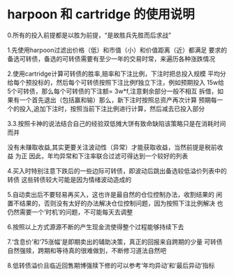 # harpoon 和 cartridge 的使用说明
0.所有的投入前提都是以胜为前提，“是故胜兵先胜而后求战”

1.先使用harpoon过滤出价格（低）和市值（小）和价值距离（近）都满足
要求的备选可转债，备选的可转债需要有至少一年的交易时常，来遍历各种涨跌情况

2.使用cartridge计算可转债的胜率,赔率和下注比例，下注时把总投入规模
平均分给每个预投标的，然后每个可转债按照下注比例f独立下注，例如预期投入
15w给5个可转债，那么每个可转债的下注额= 3w*f,注意剩余部分一般不相互
拆借，如果有一个首先退出（包括赢和输）那么，新下注时按照总资产再次计算
预期每一个的投入,追加下注时，按照当前下注比例进行计算，然后减去已投入部分

3.3.按照卡神的说法结合自己的经验双低摊大饼有致命缺陷该策略只是在消耗时间而并

没有未赚取收益,其实更要关注波动性（异常）才能获取收益，当然前提是税前收益
为正
因此，年均异常和下注率联合过滤可得达到一个较好的列表

4.买入时特别注意下跌后的一些边际可转债，即波动后跳出备选较低溢价列表中的转债
这些转债较大可能是因为情绪波动造成的

5.自动卖出后不要轻易再买入，这也许是最自然的仓位控制办法，收割结果的
闲置不结果的，否则没有太好的办法解决仓位控制问题，因为按照下注比例解决
也仍然需要一个‘时机’的问题，不可能每天去调整

6.按照以上方式源源不断的产生现金流使得整个过程能够持续下去

7.‘含息价’和‘75涨幅’是即期卖出的辅助决策，真正的回报来自跨期的少量
可转债自然强赎，跨期和等待真的很难做到，不断修习道法自然吧

8.低转债溢价且临近回售期博强赎下修的可以参考‘年均异动’和‘最后异动’指标




